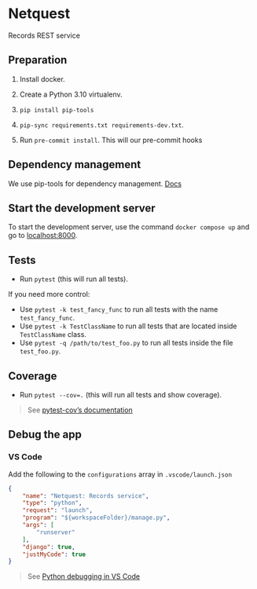 # Netquest

Records REST service

## Preparation

1. Install docker.
   
2. Create a Python 3.10 virtualenv.
   
3. `pip install pip-tools`
   
4. `pip-sync requirements.txt requirements-dev.txt`.

5. Run `pre-commit install`. This will our pre-commit hooks

## Dependency management

We use pip-tools for dependency management. [Docs](https://morioh.com/p/fb3fafb53095)

## Start the development server

To start the development server, use the command `docker compose up`
and go to [localhost:8000](http://localhost:8000/).

## Tests

* Run `pytest` (this will run all tests).

If you need more control: 
* Use `pytest -k test_fancy_func` to run all tests with the name `test_fancy_func`.
* Use `pytest -k TestClassName` to run all tests that are located inside `TestClassName` class.
* Use `pytest -q /path/to/test_foo.py` to run all tests inside the file `test_foo.py`.

## Coverage

* Run `pytest --cov=.` (this will run all tests and show coverage).

> See [pytest-cov’s documentation](https://pytest-cov.readthedocs.io/en/latest/)

## Debug the app

### VS Code

Add the following to the `configurations` array in `.vscode/launch.json`

```json
{
    "name": "Netquest: Records service",
    "type": "python",
    "request": "launch",
    "program": "${workspaceFolder}/manage.py",
    "args": [
        "runserver"
    ],
    "django": true,
    "justMyCode": true
}
```
> See [Python debugging in VS Code](https://code.visualstudio.com/docs/python/debugging)
